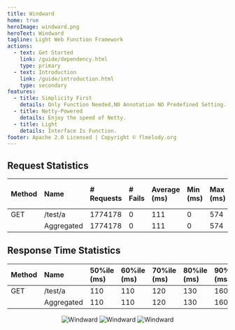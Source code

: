 ```yaml
---
title: Windward
home: true
heroImage: windward.png
heroText: Windward
tagline: Light Web Function Framework
actions:
  - text: Get Started
    link: /guide/dependency.html
    type: primary
  - text: Introduction
    link: /guide/introduction.html
    type: secondary
features:
  - title: Simplicity First
    details: Only Function Needed,NO Annotation NO Predefined Setting.
  - title: Netty-Powered
    details: Enjoy the speed of Netty.
  - title: Light
    details: Interface Is Function.
footer: Apache 2.0 Licensed | Copyright © flmelody.org
---
```


## Request Statistics

| Method | Name       | # Requests | # Fails | Average (ms) | Min (ms) | Max (ms) | Average size (bytes) | RPS    | Failures/s |
| :----- | :--------- | :--------- | :------ | :----------- | :------- | :------- | :------------------- | :----- | :--------- |
| GET    | /test/a    | 1774178    | 0       | 111          | 0        | 574      | 12                   | 8344.5 | 0.0        |
|        | Aggregated | 1774178    | 0       | 111          | 0        | 574      | 12                   | 8344.5 | 0.0        |

## Response Time Statistics

| Method | Name       | 50%ile (ms) | 60%ile (ms) | 70%ile (ms) | 80%ile (ms) | 90%ile (ms) | 95%ile (ms) | 99%ile (ms) | 100%ile (ms) |
| :----- | :--------- | :---------- | :---------- | :---------- | :---------- | :---------- | :---------- | :---------- | :----------- |
| GET    | /test/a    | 110         | 110         | 120         | 130         | 160         | 200         | 270         | 570          |
|        | Aggregated | 110         | 110         | 120         | 130         | 160         | 200         | 270         | 570          |

<div style="text-align: center;">

![Windward](/images/total_requests_per_second.png)
![Windward](</images/response_times_(ms).png>)
![Windward](/images/number_of_users.png)

</div>
